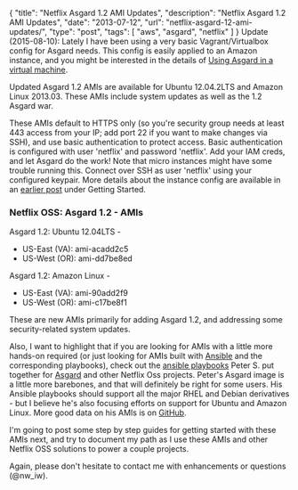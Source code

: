 {
  "title": "Netflix Asgard 1.2 AMI Updates",
  "description": "Netflix Asgard 1.2 AMI Updates",
  "date": "2013-07-12",
  "url": "netflix-asgard-12-ami-updates/",
  "type": "post",
  "tags": [
    "aws",
    "asgard",
    "netflix"
  ]
}
Update (2015-08-10): Lately I have been using a very basic Vagrant/Virtualbox config for Asgard needs. This config is easily applied to an Amazon instance, and you might be interested in the details of [Using Asgard in a virtual machine](/immutable-infrastructure-for-bootstrappers-asgard-and-aws).

Updated Asgard 1.2 AMIs are available for Ubuntu 12.04.2LTS and Amazon Linux 2013.03\. These AMIs include system updates as well as the 1.2 Asgard war.

These AMIs default to HTTPS only (so you're security group needs at least 443 access from your IP; add port 22 if you want to make changes via SSH), and use basic authentication to protect access. Basic authentication is configured with user 'netflix' and password 'netflix'. Add your IAM creds, and let Asgard do the work! Note that micro instances might have some trouble running this. Connect over SSH as user 'netflix' using your configured keypair. More details about the instance config are available in an [earlier post](http://imperialwicket.com/netflix-asgard-ubuntu-1204-lts-ami-release-11101) under Getting Started.

###  Netflix OSS: Asgard 1.2 - AMIs

Asgard 1.2: Ubuntu 12.04LTS -

*   US-East (VA): ami-acadd2c5
*   US-West (OR): ami-dd7be8ed

Asgard 1.2: Amazon Linux - 

*   US-East (VA): ami-90add2f9
*   US-West (OR): ami-c17be8f1

These are new AMIs primarily for adding Asgard 1.2, and addressing some security-related system updates. 

Also, I want to highlight that if you are looking for AMIs with a little more hands-on required (or just looking for AMIs built with [Ansible](https://github.com/ansible/ansible/) and the corresponding playbooks), check out the [ansible playbooks](https://github.com/awsanswers/netflixoss-ansible)  Peter S. put together for [Asgard](https://github.com/Netflix/asgard) and other Netflix Oss projects. Peter's Asgard image is a little more barebones, and that will definitely be right for some users. His Ansible playbooks should support all the major RHEL and Debian derivatives - but I believe he's also focusing efforts on support for Ubuntu and Amazon Linux. More good data on his AMIs is on [GitHub](https://github.com/awsanswers/netflixoss-ansible).

I'm going to post some step by step guides for getting started with these AMIs next, and try to document my path as I use these AMIs and other Netflix OSS solutions to power a couple projects.

Again, please don't hesitate to contact me with enhancements or questions (@nw_iw). 
